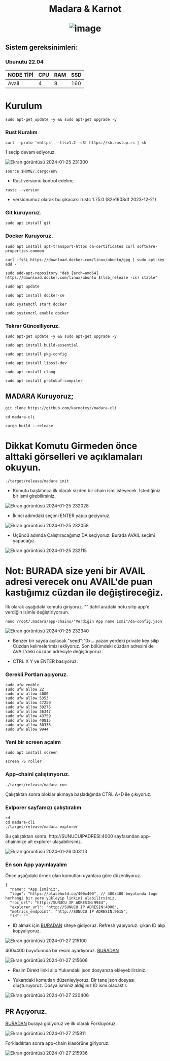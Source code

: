 <h1 align="center"> Madara & Karnot
  
![image](https://pbs.twimg.com/media/GEs4hlUXAAEf03M?format=jpg&name=large)

## Sistem gereksinimleri:
### Ubunutu 22.04
NODE TİPİ | CPU     | RAM      | SSD     |
| ------------- | ------------- | ------------- | -------- |
| Avail  | 4         | 8         | 160  |
  

# Kurulum

```
sudo apt-get update -y && sudo apt-get upgrade -y
```
### Rust Kuralım
```
curl --proto '=https' --tlsv1.2 -sSf https://sh.rustup.rs | sh
```
1 seçip devam ediyoruz.


![Ekran görüntüsü 2024-01-25 231300](https://github.com/CoinHuntersTR/Avail-Full-Node/assets/111747226/fcfb956e-ab50-4e9d-a957-41556e883f41)
```
source $HOME/.cargo/env
```
* Rust versionu kontrol edelim;

```
rustc --version
```
* versionumuz olarak bu çıkacak: rustc 1.75.0 (82e1608df 2023-12-21)

### Git kuruyoruz.
```
sudo apt install git
```
### Docker Kuruyoruz.

```
sudo apt install apt-transport-https ca-certificates curl software-properties-common
```
```
curl -fsSL https://download.docker.com/linux/ubuntu/gpg | sudo apt-key add -
```
```
sudo add-apt-repository "deb [arch=amd64] https://download.docker.com/linux/ubuntu $(lsb_release -cs) stable"
```
```
sudo apt update
```
```
sudo apt install docker-ce
```
```
sudo systemctl start docker
```
```
sudo systemctl enable docker
```

### Tekrar Güncelliyoruz.
```
sudo apt-get update -y && sudo apt-get upgrade -y
```
```
sudo apt install build-essential
```
```
sudo apt install pkg-config
```
```
sudo apt install libssl-dev
```
```
sudo apt install clang
```
```
sudo apt install protobuf-compiler
```

## MADARA Kuruyoruz;
```
git clone https://github.com/karnotxyz/madara-cli
```
```
cd madara-cli
```
```
cargo build --release
```
# Dikkat Komutu Girmeden önce alttaki görselleri ve açıklamaları okuyun.
```
./target/release/madara init
```
* Komutu başlatınca ilk olarak sizden bir chain ismi isteyecek. İstediğiniz bir ismi girebilirsiniz.

![Ekran görüntüsü 2024-01-25 232028](https://github.com/CoinHuntersTR/Avail-Full-Node/assets/111747226/855de031-ad14-46b7-88bc-011333f8765f)

* İkinci adımdaki seçimi ENTER yapıp geçiyoruz.

![Ekran görüntüsü 2024-01-25 232058](https://github.com/CoinHuntersTR/Avail-Full-Node/assets/111747226/5de29fce-115c-42cf-a055-fcb30d827486)

* Üçüncü adımda Çalıştıracağımız DA seçiyoruz. Burada AVAIL seçimi yapacağız.

![Ekran görüntüsü 2024-01-25 232115](https://github.com/CoinHuntersTR/Avail-Full-Node/assets/111747226/ae813da1-c25c-4181-bda3-515043599c32)

# Not: BURADA size yeni bir AVAIL adresi verecek onu AVAIL'de puan kastığımız cüzdan ile değiştireceğiz.

İlk olarak aşağıdaki komutu giriyoruz. "" dahil aradaki notu silip  app'e verdiğin isimle değiştiriyorsun.
```
nano /root/.madara/app-chains/"Verdiğin App name ismi"/da-config.json
```
![Ekran görüntüsü 2024-01-25 232340](https://github.com/CoinHuntersTR/Avail-Full-Node/assets/111747226/88e2fd32-1109-4d78-8f1a-dce8902d44be)

* Benzer bir sayda açılacak "seed":"0x... yazan yerdeki private key silip Cüzdan kelimelerimizi ekliyoruz. Son bölümdeki cüzdan adresini de AVAIL'deki cüzdan adresiyle değiştiriyoruz.

* CTRL X Y ve ENTER basıyoruz.

### Gerekli Portları açıyoruz.
```
sudo ufw enable
sudo ufw allow 22
sudo ufw allow 4000
sudo ufw allow 5353
sudo ufw allow 47250
sudo ufw allow 39276
sudo ufw allow 36347
sudo ufw allow 43759
sudo ufw allow 40815
sudo ufw allow 30333
sudo ufw allow 9944
```
### Yeni bir screen açalım
```
sudo apt install screen
```
```
screen -S roller
```
### App-chaini çalıştırıyoruz.

```
./target/release/madara run
```
Çalıştıktan sonra bloklar akmaya başladığında CTRL A+D ile çıkıyoruz.

### Exlporer sayfamızı çalıştıralım
```
cd
cd madara-cli
./target/release/madara explorer
```
Bu çalıştıktan sonra. http://SUNUCUIPADRESI:4000 sayfasından app-chaininize ait explorer ulaşabilirsiniz.

![Ekran görüntüsü 2024-01-26 003113](https://github.com/CoinHuntersTR/Avail-Full-Node/assets/111747226/b568b4b2-d4ab-4e9d-a2df-92c06fe9afb3)

### En son App yayınlayalım

Önce aşağıdaki örnek olan komutları uyarılara göre düzenliyoruz.
```
{
  "name": "App İsminiz",
  "logo": "https://placehold.co/400x400", // 400x400 boyutunda logo herhangi bir yere yükleyip linkini alabilirsiniz.
  "rpc_url": "http://SUNUCU IP ADRESIN:9944",
  "explorer_url": "http://SUNUCU IP ADRESIN:4000",
  "metrics_endpoint": "http://SUNUCU IP ADRESIN:9615",
  "id": "" 
```
* ID almak için [BURADAN](https://www.uuidgenerator.net/) siteye gidiyoruz. Refresh yapıyoruz. çıkan ID alıp kopyalıyoruz.

![Ekran görüntüsü 2024-01-27 215100](https://github.com/CoinHuntersTR/Avail-Full-Node/assets/111747226/3f519de4-93c8-4167-8545-786729ba784c)

400x400 boyutunnda bir resim ayarlıyoruz. [BURADAN](https://resimlink.com/)

![Ekran görüntüsü 2024-01-27 215606](https://github.com/CoinHuntersTR/Avail-Full-Node/assets/111747226/b336b64a-e32c-44b3-b8b3-e7b5d320fe18)

* Resim Direkt linki alıp Yukarıdaki json dosyanıza ekleyebilirsiniz.

* Yukarıdaki komutları düzenleyiyoruz. Bir tane json dosyası oluşturuyoruz. Dosya isminiz aldığınız ID ismi olacaktır.

![Ekran görüntüsü 2024-01-27 220406](https://github.com/CoinHuntersTR/Avail-Full-Node/assets/111747226/67f0ebd0-44eb-4309-bae2-39fd9286dc37)


## PR Açıyoruz.

[BURADAN](https://github.com/karnotxyz/avail-campaign-listing) buraya gidiyoruz ve ilk olarak Forkluyoruz.

![Ekran görüntüsü 2024-01-27 215811](https://github.com/CoinHuntersTR/Avail-Full-Node/assets/111747226/e75cae6d-b503-49ed-b73b-222a1ee56d1c)

Forkladıktan sonra app-chain klasörüne giriyoruz.

![Ekran görüntüsü 2024-01-27 215936](https://github.com/CoinHuntersTR/Avail-Full-Node/assets/111747226/0437e175-a142-44c7-a465-d48ef194dd89)





